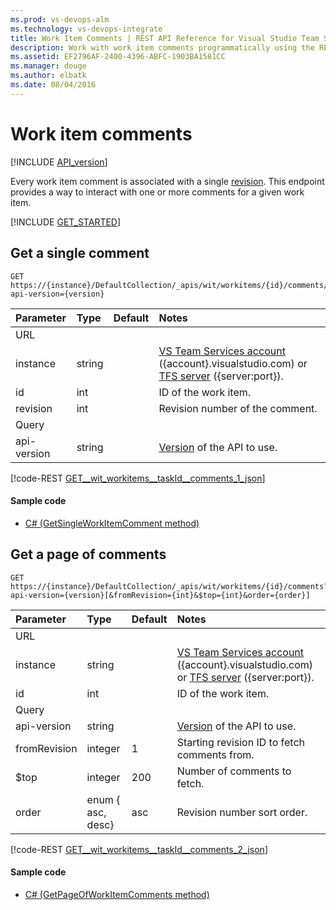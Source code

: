 ```yaml
---
ms.prod: vs-devops-alm
ms.technology: vs-devops-integrate
title: Work Item Comments | REST API Reference for Visual Studio Team Services and Team Foundation Server
description: Work with work item comments programmatically using the REST APIs for Visual Studio Team Services and Team Foundation Server. 
ms.assetid: EF2796AF-2400-4396-ABFC-1903BA1581CC
ms.manager: douge
ms.author: elbatk
ms.date: 08/04/2016
---
```


# Work item comments
[!INCLUDE [API_version](../_data/version3-preview.md)]

Every work item comment is associated with a single [revision](./revisions.md). This endpoint provides a way to interact with one or more comments for a given work item.

[!INCLUDE [GET_STARTED](../../api/_data/get-started.md)]

## Get a single comment

```no-highlight
GET https://{instance}/DefaultCollection/_apis/wit/workitems/{id}/comments/{revision}?api-version={version}
```

| Parameter | Type    | Default | Notes	
|:----------|:--------|:--------|:--------------------------------------
| URL
| instance  | string  |         | [VS Team Services account](../../get-started/rest/basics.md#vs-team-services) ({account}.visualstudio.com) or [TFS server](../../get-started/rest/basics.md#tfs) ({server:port}).
| id        | int     |         | ID of the work item.
| revision  | int     |         | Revision number of the comment.
| Query
| api-version| string |         | [Version](../../get-started/rest/basics.md#versions) of the API to use.

[!code-REST [GET__wit_workitems__taskId__comments_1_json](./_data/comments/GET__wit_workitems__taskId__comments_1.json)]

#### Sample code

* [C# (GetSingleWorkItemComment method)](https://github.com/Microsoft/vsts-dotnet-samples/blob/master/Microsoft.TeamServices.Samples.Client/WorkItemTracking/CommentsSample.cs#L13)

## Get a page of comments

```no-highlight
GET https://{instance}/DefaultCollection/_apis/wit/workitems/{id}/comments?api-version={version}[&fromRevision={int}&$top={int}&order={order}]
```

| Parameter | Type    | Default | Notes	
|:----------|:--------|:--------|:------------------------------
| URL
| instance  | string  |         | [VS Team Services account](../../get-started/rest/basics.md#vs-team-services) ({account}.visualstudio.com) or [TFS server](../../get-started/rest/basics.md#tfs) ({server:port}).
| id        | int     |         | ID of the work item.
| Query
| api-version   | string             |       | [Version](../../get-started/rest/basics.md#versions) of the API to use.
| fromRevision  | integer            | 1     | Starting revision ID to fetch comments from.
| $top          | integer            | 200   | Number of comments to fetch.
| order         | enum { asc, desc}  | asc   | Revision number sort order.

[!code-REST [GET__wit_workitems__taskId__comments_2_json](./_data/comments/GET__wit_workitems__taskId__comments_2.json)]

#### Sample code

* [C# (GetPageOfWorkItemComments method)](https://github.com/Microsoft/vsts-dotnet-samples/blob/master/Microsoft.TeamServices.Samples.Client/WorkItemTracking/CommentsSample.cs#L30)

